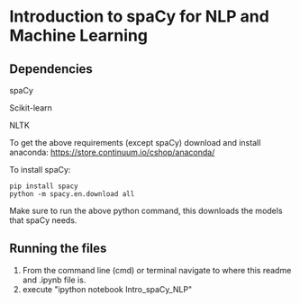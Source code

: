 # Introduction to spaCy for NLP and Machine Learning

## Dependencies
spaCy

Scikit-learn

NLTK

To get the above requirements (except spaCy) download and install anaconda:
https://store.continuum.io/cshop/anaconda/

To install spaCy:
```
pip install spacy
python -m spacy.en.download all
```

Make sure to run the above python command, this downloads the models that spaCy needs.

## Running the files

1. From the command line (cmd) or terminal navigate to where this readme and .ipynb file is.
2. execute "ipython notebook Intro_spaCy_NLP"
